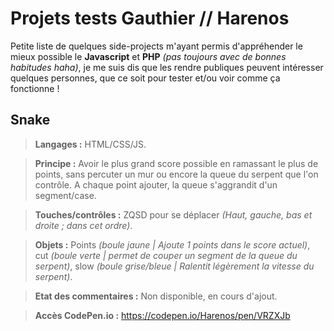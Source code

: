 # Projets tests Gauthier // Harenos
Petite liste de quelques side-projects m'ayant permis d'appréhender le mieux possible le **Javascript** et **PHP** *(pas toujours avec de bonnes habitudes haha)*, je me suis dis que les rendre publiques peuvent intéresser quelques personnes, que ce soit pour tester et/ou voir comme ça fonctionne !

## Snake
>**Langages :** HTML/CSS/JS.

>**Principe :** Avoir le plus grand score possible en ramassant le plus de points, sans percuter un mur ou encore la queue du serpent que l'on contrôle. A chaque point ajouter, la queue s'aggrandit d'un segment/case.

>**Touches/contrôles :** ZQSD pour se déplacer *(Haut, gauche, bas et droite ; dans cet ordre)*.

>**Objets :** Points *(boule jaune | Ajoute 1 points dans le score actuel)*, cut *(boule verte | permet de couper un segment de la queue du serpent)*, slow *(boule grise/bleue | Ralentit légèrement la vitesse du serpent)*.

>**Etat des commentaires :** Non disponible, en cours d'ajout.

>**Accès CodePen.io :** https://codepen.io/Harenos/pen/VRZXJb
